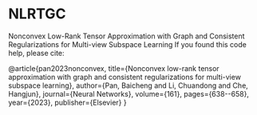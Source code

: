# NLRTGC
Nonconvex Low-Rank Tensor Approximation with Graph and Consistent Regularizations for Multi-view Subspace Learning
If you found this code help, please cite:

@article{pan2023nonconvex,
  title={Nonconvex low-rank tensor approximation with graph and consistent regularizations for multi-view subspace learning},
  author={Pan, Baicheng and Li, Chuandong and Che, Hangjun},
  journal={Neural Networks},
  volume={161},
  pages={638--658},
  year={2023},
  publisher={Elsevier}
}


